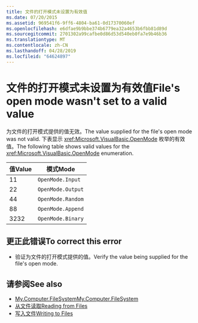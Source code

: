 ```yaml
---
title: 文件的打开模式未设置为有效值
ms.date: 07/20/2015
ms.assetid: 969541f6-9ff6-4804-ba61-0d17370060ef
ms.openlocfilehash: e6dfae9b9bbe374b6779ea32a4653b6fbb81d89d
ms.sourcegitcommit: 2701302a99cafbe0d86d53d540eb0fa7e9b46b36
ms.translationtype: MT
ms.contentlocale: zh-CN
ms.lasthandoff: 04/28/2019
ms.locfileid: "64624897"
---
```

# <a name="files-open-mode-wasnt-set-to-a-valid-value"></a><span data-ttu-id="e154e-102">文件的打开模式未设置为有效值</span><span class="sxs-lookup"><span data-stu-id="e154e-102">File's open mode wasn't set to a valid value</span></span>
<span data-ttu-id="e154e-103">为文件的打开模式提供的值无效。</span><span class="sxs-lookup"><span data-stu-id="e154e-103">The value supplied for the file's open mode was not valid.</span></span> <span data-ttu-id="e154e-104">下表显示 <xref:Microsoft.VisualBasic.OpenMode> 枚举的有效值。</span><span class="sxs-lookup"><span data-stu-id="e154e-104">The following table shows valid values for the <xref:Microsoft.VisualBasic.OpenMode> enumeration.</span></span>  
  
|<span data-ttu-id="e154e-105">值</span><span class="sxs-lookup"><span data-stu-id="e154e-105">Value</span></span>|<span data-ttu-id="e154e-106">模式</span><span class="sxs-lookup"><span data-stu-id="e154e-106">Mode</span></span>|  
|-----------|----------|  
|<span data-ttu-id="e154e-107">1</span><span class="sxs-lookup"><span data-stu-id="e154e-107">1</span></span>|`OpenMode.Input`|  
|<span data-ttu-id="e154e-108">2</span><span class="sxs-lookup"><span data-stu-id="e154e-108">2</span></span>|`OpenMode.Output`|  
|<span data-ttu-id="e154e-109">4</span><span class="sxs-lookup"><span data-stu-id="e154e-109">4</span></span>|`OpenMode.Random`|  
|<span data-ttu-id="e154e-110">8</span><span class="sxs-lookup"><span data-stu-id="e154e-110">8</span></span>|`OpenMode.Append`|  
|<span data-ttu-id="e154e-111">32</span><span class="sxs-lookup"><span data-stu-id="e154e-111">32</span></span>|`OpenMode.Binary`|  
  
## <a name="to-correct-this-error"></a><span data-ttu-id="e154e-112">更正此错误</span><span class="sxs-lookup"><span data-stu-id="e154e-112">To correct this error</span></span>  
  
- <span data-ttu-id="e154e-113">验证为文件的打开模式提供的值。</span><span class="sxs-lookup"><span data-stu-id="e154e-113">Verify the value being supplied for the file's open mode.</span></span>  
  
## <a name="see-also"></a><span data-ttu-id="e154e-114">请参阅</span><span class="sxs-lookup"><span data-stu-id="e154e-114">See also</span></span>

- [<span data-ttu-id="e154e-115">My.Computer.FileSystem</span><span class="sxs-lookup"><span data-stu-id="e154e-115">My.Computer.FileSystem</span></span>](xref:Microsoft.VisualBasic.FileIO.FileSystem)
- [<span data-ttu-id="e154e-116">从文件读取</span><span class="sxs-lookup"><span data-stu-id="e154e-116">Reading from Files</span></span>](../../visual-basic/developing-apps/programming/drives-directories-files/reading-from-files.md)
- [<span data-ttu-id="e154e-117">写入文件</span><span class="sxs-lookup"><span data-stu-id="e154e-117">Writing to Files</span></span>](../../visual-basic/developing-apps/programming/drives-directories-files/writing-to-files.md)
